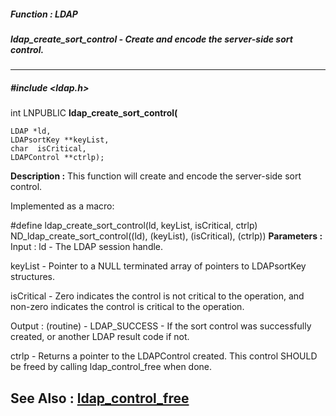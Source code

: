 ##### Function : LDAP
##### ldap_create_sort_control - Create and encode the server-side sort control.
---
##### #include <ldap.h>
int LNPUBLIC **ldap_create_sort_control(**

	LDAP *ld,
	LDAPsortKey **keyList,
	char  isCritical,
	LDAPControl **ctrlp);
**Description :**
This function will  create and encode the server-side sort control.

Implemented as a macro:

#define ldap_create_sort_control(ld, keyList, isCritical, ctrlp)\
	        ND_ldap_create_sort_control((ld), (keyList), (isCritical), 
(ctrlp))
**Parameters :**
Input :
ld  -  The LDAP session handle.

keyList  -  Pointer to a NULL terminated array of pointers to LDAPsortKey structures.

isCritical  -  Zero indicates the control is not critical to the operation, and non-zero indicates the control is critical to the operation.

Output :
(routine)  -  LDAP_SUCCESS  - If the sort control was successfully created, or another LDAP result code if not.


ctrlp  -  Returns a pointer to the LDAPControl created.  This control SHOULD be freed by calling ldap_control_free when done.

**See Also :**
[ldap_control_free](D:/md_files/ldap_control_free.md)
---

